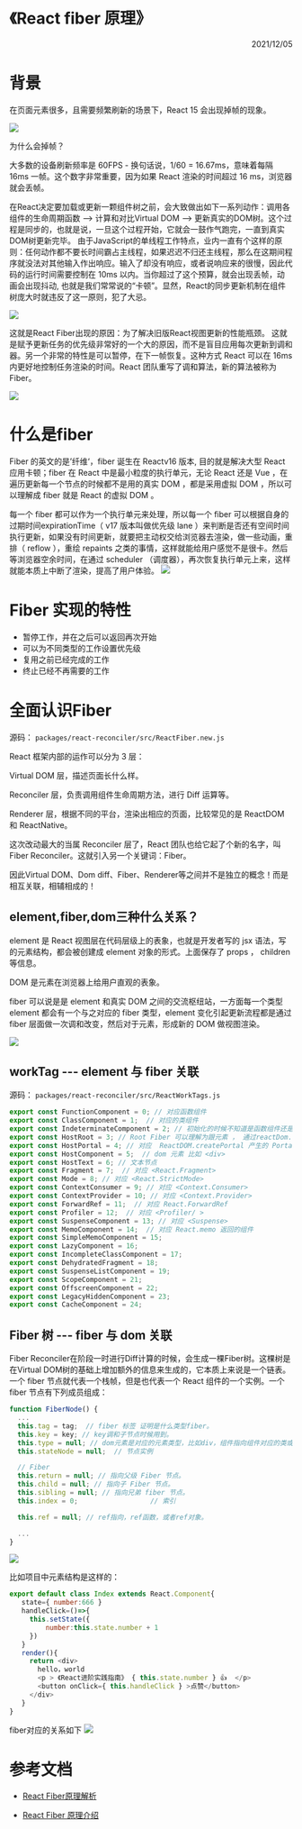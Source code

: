 <!--
 * @Author: zhaiyingying001
 * @Date: 2021-12-05 15:05:13
 * @LastEditors: zhaiyingying001
 * @LastEditTime: 2021-12-05 16:45:58
 * @Description: 文件描述
-->
《React fiber 原理》
=========================
 <div style="text-align: right">  2021/12/05 </div>
 
# 背景
在页面元素很多，且需要频繁刷新的场景下，React 15 会出现掉帧的现象。

![](../image/fiber/383746499-5c6f44633db04.gif)

为什么会掉帧？

大多数的设备刷新频率是 60FPS - 换句话说，1/60 = 16.67ms，意味着每隔 16ms 一帧。这个数字非常重要，因为如果 React 渲染的时间超过 16 ms，浏览器就会丢帧。

在React决定要加载或更新一颗组件树之前，会大致做出如下一系列动作：调用各组件的生命周期函数 --> 计算和对比Virtual DOM --> 更新真实的DOM树。这个过程是同步的，也就是说，一旦这个过程开始，它就会一鼓作气跑完，一直到真实DOM树更新完毕。
由于JavaScript的单线程工作特点，业内一直有个这样的原则：任何动作都不要长时间霸占主线程，如果迟迟不归还主线程，那么在这期间程序就没法对其他输入作出响应。输入了却没有响应，或者说响应来的很慢，因此代码的运行时间需要控制在 10ms 以内。当你超过了这个预算，就会出现丢帧，动画会出现抖动, 也就是我们常常说的“卡顿”。显然，React的同步更新机制在组件树庞大时就违反了这一原则，犯了大忌。

![](../image/fiber/Stack%20Reconciler.png)

这就是React Fiber出现的原因：为了解决旧版React视图更新的性能瓶颈。
这就是赋予更新任务的优先级非常好的一个大的原因，而不是盲目应用每次更新到调和器。另一个非常的特性是可以暂停，在下一帧恢复。这种方式 React 可以在 16ms 内更好地控制任务渲染的时间。React 团队重写了调和算法，新的算法被称为 Fiber。

![](../image/fiber/588331903-5c6f4878752ce.gif
)

# 什么是fiber
Fiber 的英文的是’纤维‘，fiber 诞生在 Reactv16 版本, 目的就是解决大型 React 应用卡顿；fiber 在 React 中是最小粒度的执行单元，无论 React 还是 Vue ，在遍历更新每一个节点的时候都不是用的真实 DOM ，都是采用虚拟 DOM ，所以可以理解成 fiber 就是 React 的虚拟 DOM 。

每一个 fiber 都可以作为一个执行单元来处理，所以每一个 fiber 可以根据自身的过期时间expirationTime（ v17 版本叫做优先级 lane ）来判断是否还有空间时间执行更新，如果没有时间更新，就要把主动权交给浏览器去渲染，做一些动画，重排（ reflow ），重绘 repaints 之类的事情，这样就能给用户感觉不是很卡。然后等浏览器空余时间，在通过 scheduler （调度器），再次恢复执行单元上来，这样就能本质上中断了渲染，提高了用户体验。
![](../image/fiber/Fiber%20Reconciler.png)


# Fiber 实现的特性

* 暂停工作，并在之后可以返回再次开始
* 可以为不同类型的工作设置优先级
* 复用之前已经完成的工作
* 终止已经不再需要的工作

# 全面认识Fiber

源码： `packages/react-reconciler/src/ReactFiber.new.js`

React 框架内部的运作可以分为 3 层：

Virtual DOM 层，描述页面长什么样。

Reconciler 层，负责调用组件生命周期方法，进行 Diff 运算等。 

Renderer 层，根据不同的平台，渲染出相应的页面，比较常见的是 ReactDOM 和 ReactNative。

这次改动最大的当属 Reconciler 层了，React 团队也给它起了个新的名字，叫Fiber Reconciler。这就引入另一个关键词：Fiber。

因此Virtual DOM、Dom diff、Fiber、Renderer等之间并不是独立的概念！而是相互关联，相辅相成的！

## element,fiber,dom三种什么关系？

element 是 React 视图层在代码层级上的表象，也就是开发者写的 jsx 语法，写的元素结构，都会被创建成 element 对象的形式。上面保存了 props ， children 等信息。

DOM 是元素在浏览器上给用户直观的表象。

fiber 可以说是是 element 和真实 DOM 之间的交流枢纽站，一方面每一个类型 element 都会有一个与之对应的 fiber 类型，element 变化引起更新流程都是通过 fiber 层面做一次调和改变，然后对于元素，形成新的 DOM 做视图渲染。

![](../image/fiber/element-dom-fiber.png)

## workTag --- element 与 fiber 关联

源码： `packages/react-reconciler/src/ReactWorkTags.js`

```js
export const FunctionComponent = 0; // 对应函数组件
export const ClassComponent = 1;  // 对应的类组件
export const IndeterminateComponent = 2; // 初始化的时候不知道是函数组件还是类组件 
export const HostRoot = 3; // Root Fiber 可以理解为跟元素 ， 通过reactDom.render()产生的根元素
export const HostPortal = 4; // 对应  ReactDOM.createPortal 产生的 Portal
export const HostComponent = 5;  // dom 元素 比如 <div>
export const HostText = 6; // 文本节点
export const Fragment = 7;  // 对应 <React.Fragment> 
export const Mode = 8; // 对应 <React.StrictMode> 
export const ContextConsumer = 9; // 对应 <Context.Consumer>
export const ContextProvider = 10; // 对应 <Context.Provider>
export const ForwardRef = 11;  // 对应 React.ForwardRef
export const Profiler = 12;  // 对应 <Profiler/ >
export const SuspenseComponent = 13; // 对应 <Suspense>
export const MemoComponent = 14;  // 对应 React.memo 返回的组件
export const SimpleMemoComponent = 15;
export const LazyComponent = 16;
export const IncompleteClassComponent = 17;
export const DehydratedFragment = 18;
export const SuspenseListComponent = 19;
export const ScopeComponent = 21;
export const OffscreenComponent = 22;
export const LegacyHiddenComponent = 23;
export const CacheComponent = 24;
```

## Fiber 树 --- fiber 与 dom 关联

Fiber Reconciler在阶段一时进行Diff计算的时候，会生成一棵Fiber树。这棵树是在Virtual DOM树的基础上增加额外的信息来生成的，它本质上来说是一个链表。一个 fiber 节点就代表一个栈帧，但是也代表一个 React 组件的一个实例。一个 fiber 节点有下列成员组成：

```js
function FiberNode() {
  ...
  this.tag = tag;  // fiber 标签 证明是什么类型fiber。
  this.key = key; // key调和子节点时候用到。 
  this.type = null; // dom元素是对应的元素类型，比如div，组件指向组件对应的类或者函数。  
  this.stateNode = null;  // 节点实例

  // Fiber
  this.return = null; // 指向父级 Fiber 节点。
  this.child = null; // 指向子 Fiber 节点。
  this.sibling = null; // 指向兄弟 fiber 节点。
  this.index = 0;                  // 索引

  this.ref = null; // ref指向，ref函数，或者ref对象。

  ...
}

```
![](../image/fiber/1583760739-5c6f9cff9189e_fix732.png)

比如项目中元素结构是这样的：

```js
export default class Index extends React.Component{
   state={ number:666 } 
   handleClick=()=>{
     this.setState({
         number:this.state.number + 1
     })
   }
   render(){
     return <div>
       hello，world
       <p > 《React进阶实践指南》 { this.state.number } 👍  </p>
       <button onClick={ this.handleClick } >点赞</button>
     </div>
   }
}
```
fiber对应的关系如下
![](../image/fiber/fiber-dom.png)




# 参考文档
* [React Fiber原理解析](https://juejin.cn/post/6844904202267787277)

* [React Fiber 原理介绍](https://segmentfault.com/a/1190000018250127)

